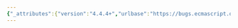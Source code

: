```yaml
---
{"_attributes":{"version":"4.4.4+","urlbase":"https://bugs.ecmascript.org/","maintainer":"dherman@mozilla.com"},"bug":{"bug_id":1395,"creation_ts":"2013-03-24 13:03:00 -0700","short_desc":"15.13.*: \"internal operation\"","delta_ts":"2013-05-14 18:14:16 -0700","product":"Draft for 6th Edition","component":"editorial issue","version":"Rev 14: March 8, 2013 Draft","rep_platform":"All","op_sys":"All","bug_status":"RESOLVED","resolution":"FIXED","priority":"Normal","bug_severity":"minor","everconfirmed":true,"reporter":{"uid":"jmdyck","name":"Michael Dyck"},"assigned_to":{"uid":"allen","name":"Allen Wirfs-Brock"},"long_desc":[{"commentid":3552,"comment_count":0,"who":{"uid":"jmdyck","name":"Michael Dyck"},"bug_when":"2013-03-24 13:03:52 -0700","thetext":"The phrase \"internal operation\" is used in:\n    15.13.5.1.3\n    15.13.5.1.4\n    15.13.7.4 (3 times)\n\nIn each case, change it to \"abstract operation\" ?"},{"commentid":3566,"comment_count":1,"who":{"uid":"allen","name":"Allen Wirfs-Brock"},"bug_when":"2013-04-04 17:25:01 -0700","thetext":"fixed in rev 15 editor's draft"},{"commentid":3997,"comment_count":2,"who":{"uid":"allen","name":"Allen Wirfs-Brock"},"bug_when":"2013-05-14 18:14:16 -0700","thetext":"resolved in rev 15, May 14, 2013 draft"}]}}
---
```

